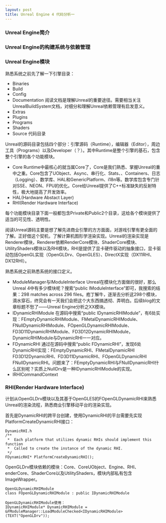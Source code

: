 ```yaml
---
layout: post
title: Unreal Engine 4 代码分析一
---
```


### Unreal Engine简介

### Unreal Engine的构建系统与依赖管理

### Unreal Engine模块

熟悉系统之前先了解一下引擎目录：

+ Binaries
+ Build
+ Config
+ Documentation 阅读文档是理解Unreal的重要途径。需要相当关注UnrealBuildSystem文档，对细分和理解Unreal依赖管理有启发意义。
+ Extras
+ Plugins
+ Programs
+ Shaders
+ Source 代码目录

Unreal的源码目录包括四个部分：引擎源码（Runtime），编辑器（Editor），周边工具（Programs）以及Developer（？）。其中Runtime是整个引擎的基石，包含整个引擎的各个功能模块。

+ Core
Runtime中最核心的就当属Core了，Core是我们熟悉、掌握Unreal的重中之重。Core包含了UObject、Async、串行化、Stats、、Containers、日志（Logging）、数学库、HAL和GenericPlatform、i18n等。数学库包含专门针对SSE、NEON、FPU的优化。Core给Unreal提供了C++标准缺失的反射特性，极大地提高了开发效率。
+ HAL(Hardware Abstact Layer)
+ RHI(Render Hardware Interface)

每个功能模块目录下面一般都包含Private和Public2个目录，这给各个模块提供了适当的可见性、透明性。

阅读Unreal源码主要是想了解先进商业引擎的方方面面，对游戏引擎有更全面的了解。正好借这个契机，了解计算机图形学渲染实现。Unreal的渲染实现是Renderer模块，Renderer依赖RenderCore模块、ShaderCore模块、UtilityShaders模块以及RHI模块，RHI是提供了显卡硬件驱动的抽象接口，显卡驱动包括OpenGL实现（OpenGLDrv、OpenGLES）、DirectX实现（DX11RHI、DX12RHI）。

熟悉系统之前熟悉系统的接口定义。

+ ModuleManager与IModuleInterface Unreal在模块化方面做的很好，那么Unreal 4中有多少模块呢？搜索“public IModuleInterface”即可，我搜索的结果：298 matches across 296 files。庖丁解牛，逐渐去分析这298个模块，滴水穿石，终究会有一天我们会把这个大东西搞透彻、弄明白。后续blog的文章标题不愁了——Unreal Engine分析之XX模块。
+ IDynamicRHIModule 在源码中搜索“public IDynamicRHIModule”，有6处实现：FEmptyDynamicRHIModule、FMetalDynamicRHIModule、FNullDynamicRHIModule、FOpenGLDynamicRHIModule、FD3D11DynamicRHIModule、FD3D12DynamicRHIModule，DynamicRHIModule与DynamicRHI一一对应。
+ FDynamicRHI 通过在源码中搜索“public FDynamicRHI”，发现6处DynamicRHI实现：FEmptyDynamicRHI、FMetalDynamicRHI FD3D12DynamicRHI、FD3D11DynamicRHI、FOpenGLDynamicRHI FNullDynamicRHI。问题来了：FEmptyDynamicRHI与FNullDynamicRHI什么区别呢？实质上NullDrv是一种IDynamicRHIModule的实现。
+ IRHICommandContext

### RHI(Render Hardware Interface)


计划从OpenGLDrv模块以及其基于OpenGLES的FOpenGLDynamicRHI来熟悉Unreal的渲染流程，熟悉商业引擎移动平台的渲染实现。

首先是DynamicRHI的跨平台创建，使用DynamicRHI的平台需要先实现PlatformCreateDynamicRHI接口：

	DynamicRHI.h
	/**
	 *	Each platform that utilizes dynamic RHIs should implement this function
	 *	Called to create the instance of the dynamic RHI.
	 */
	FDynamicRHI* PlatformCreateDynamicRHI();
	

OpenGLDrv模块依赖的模块：Core、CoreUObject、Engine、RHI、enderCore、ShaderCore以及UtilityShaders，模块内部私有包含ImageWrapper。


	OpenGLDynamicRHIModule
	class FOpenGLDynamicRHIModule : public IDynamicRHIModule
	
	OpenGLDynamicRHIModule使用：
	IDynamicRHIModule* DynamicRHIModule = &FModuleManager::LoadModuleChecked<IDynamicRHIModule>(TEXT("OpenGLDrv"));

